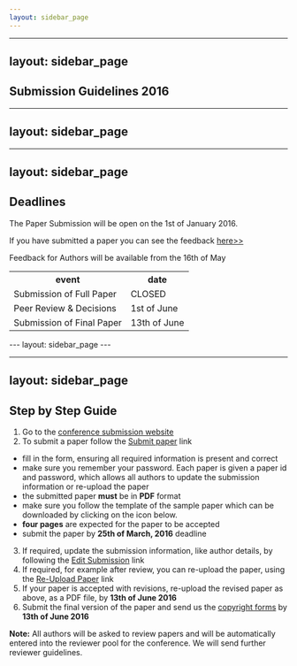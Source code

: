 ```yaml
---
layout: sidebar_page
---
```


---
layout: sidebar_page
---

## Submission Guidelines 2016

---
layout: sidebar_page
---

---
layout: sidebar_page
---

## Deadlines


The Paper Submission will be open on the 1st of January 2016. 

If you have submitted a paper you can see the feedback [here>>](http://conference.4m-association.org/author/show_reviews.php)

Feedback for Authors will be available from the 16th of May 

<table class="info" style="width:100%;">
<tr><th>event</th><th>date</th></tr>
<tr class="current"><td>Submission of Full Paper</td><td>CLOSED</td></tr>  
<tr><td>Peer Review & Decisions</td><td>1st of June</td></tr>
<tr><td>Submission of Final Paper</td><td>13th of June</td></tr> 
</table>
<!--break-->
---
layout: sidebar_page
---

---
layout: sidebar_page
---

## Step by Step Guide

1. Go to the [conference submission website](http://conference.4m-association.org) 
2. To submit a paper follow the [Submit paper](http://conference.4m-association.org/author/submit.php) link
  * fill in the form, ensuring all required information is present and correct
  * make sure you remember your password. Each paper is given a paper id and password, which allows all authors to update the submission information or re-upload the paper
  * the submitted paper **must** be in **PDF** format
  * make sure you follow the template of the sample paper which can be downloaded by clicking on the icon below. 
  * **four pages** are expected for the paper to be accepted
  * submit the paper by **25th of March, 2016** deadline
3. If required, update the submission information, like author details, by following the [Edit Submission](http://conference.4m-association.org/author/edit.php) link
4. If required, for example after review, you can re-upload the paper, using the [Re-Upload Paper](http://conference.4m-association.org/author/upload.php?t=reup) link
5. If your paper is accepted with revisions, re-upload the revised paper as above, as a PDF file, by **13th of June 2016**
6. Submit the final version of the paper and send us the [copyright forms](/4m-association/content/License-Agreement-2015.html)  by **13th of June 2016**

**Note:** All authors will be asked to review papers and will be automatically entered into the reviewer pool for the conference. We will send further reviewer guidelines.